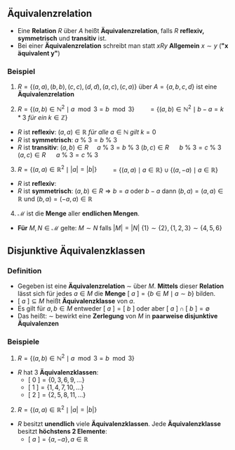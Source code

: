 ## Äquivalenzrelation

- Eine **Relation** $R$ über $A$ heißt **Äquivalenzrelation**, falls $R$ **reflexiv, symmetrisch** und **transitiv** ist.
- Bei einer **Äquivalenzrelation** schreibt man statt $xRy$ **Allgemein** $x \sim y$ (**"x äquivalent y"**)

### Beispiel

1. $R=\{(a,a),(b,b),(c,c),(d,d),(a,c),(c,a)\}$ über  $A=\{a,b,c,d\}$ ist eine **Äquivalenzrelation**

2. $R = \{(a,b) \in \mathbb{N}^2 \mid a \mod{3} = b \mod{3} \}$
$\ \ \ \ \ \ \ = \{(a,b) \in \mathbb{N}^2 \mid b-a = k*3 \ für \ ein \ k \in \mathbb{Z} \}$

- $R$ ist **reflexiv**: $(a,a) \in \mathbb{R} \ für \ alle \ a \in \mathbb{N} \ gilt \ k = 0$
- $R$ ist **symmetrisch**: $a \ \% \ 3 = b \ \% \ 3$
- $R$ ist **transitiv**: $(a,b) \in R \ \ \ \ \ a \ \% \ 3 = b \ \% \ 3$
		             $(b,c) \in R  \ \ \ \ \ \ b \ \% \ 3 = c \ \% \ 3$
			         $(a,c) \in R \ \ \ \ \ \ a \ \% \ 3 = c \ \% \ 3$

3. $R = \{(a,a) \in \mathbb{R}^2 \mid |a| = |b|\}$ 
$\ \ \ \ \ \ \ = \{(a,a) \mid a \in \mathbb{R} \} \cup \{(a, -a) \mid a \in \mathbb{R}\}$

- $R$ ist **reflexiv**:
- $R$ ist **symmetrisch**: $(a,b) \in R \Rightarrow b = a$ oder $b-a$ dann $(b,a) = (a,a) \in \mathbb{R}$ und $(b,a) = (-a,a) \in \mathbb{R}$

4.  $\mathcal{M}$ ist die **Menge** aller **endlichen Mengen**.
- **Für** $M, N \in \mathcal{M}$ gelte:
	$M \sim N$ falls $|M| = |N|$
	$\{1\} \sim \{2\}, \{1,2,3\} \sim \{4,5,6\}$

## Disjunktive Äquivalenzklassen

### Definition
- Gegeben ist eine **Äquivalenzrelation** $\sim$ über $M$. **Mittels** dieser **Relation** lässt sich für jedes $a \in M$ die **Menge** $[ \ a \ ] = \{b \in M \mid a \sim b \}$ bilden. 
- $[ \ a \ ] \subseteq M$ heißt **Äquivalenzklasse** von $a$.
- Es gilt für $a, b \in M$ entweder $[ \ a \ ] = [ \ b \ ]$ oder aber $[ \ a \ ] \cap [ \ b \ ] = \emptyset$
- Das heißt: $\sim$ bewirkt eine **Zerlegung** von $M$ in **paarweise disjunktive Äquivalenzen**

### Beispiele

1. $R = \{(a,b) \in \mathbb{N}^2 \mid a \mod{3} = b \mod{3} \}$
- $R$ hat 3 **Äquivalenzklassen**:
	- $[ \ 0 \ ] = \{0, 3, 6, 9,\ldots \}$
	- $[ \ 1 \ ] = \{1,4,7,10, \ldots\}$
	- $[ \ 2 \ ] = \{2, 5, 8, 11, \ldots \}$ 

2. $R = \{(a,a) \in \mathbb{R}^2 \mid |a| = |b|\}$
- $R$ besitzt **unendlich** viele **Äquivalenzklassen**. Jede **Äquivalenzklasse** besitzt **höchstens 2 Elemente**:
	- $[ \ a \ ] = \{a, -a\}, a \in \mathbb{R}$
